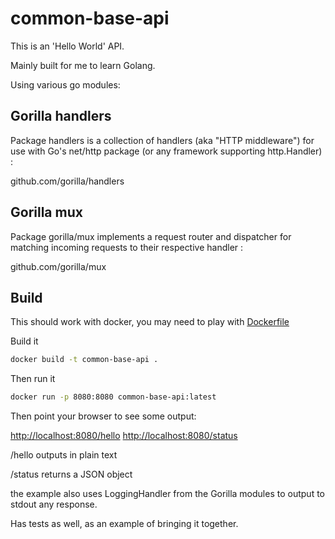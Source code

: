 # common-base-api

This is an 'Hello World' API.

Mainly built for me to learn Golang.

Using various go modules:

## Gorilla handlers

Package handlers is a collection of handlers (aka "HTTP middleware") for use with Go's net/http package (or any framework supporting http.Handler) :

github.com/gorilla/handlers

## Gorilla mux

Package gorilla/mux implements a request router and dispatcher for matching incoming requests to their respective handler :

github.com/gorilla/mux

## Build 

This should work with docker, you may need to play with [Dockerfile](Dockerfile)

Build it

```bash
docker build -t common-base-api .
```

Then run it

```bash
docker run -p 8080:8080 common-base-api:latest
```

Then point your browser to see some output:

<http://localhost:8080/hello>
<http://localhost:8080/status>

/hello outputs in plain text

/status returns a JSON object

the example also uses LoggingHandler from the Gorilla modules to output to stdout any response. 

Has tests as well, as an example of bringing it together.